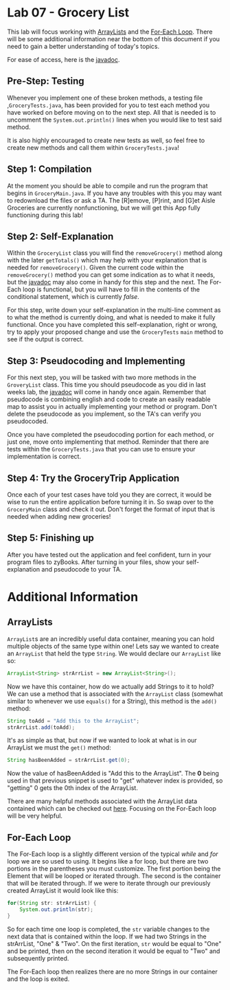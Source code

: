 # Lab 07 - Grocery List
This lab will focus working with [ArrayLists](https://docs.oracle.com/javase/8/docs/api/java/util/ArrayList.html) and the [For-Each Loop](https://docs.oracle.com/javase/8/docs/technotes/guides/language/foreach.html). There will be some additional information near the bottom of this document if you need to gain a better understanding of today's topics.

For ease of access, here is the [javadoc](https://www.cs.colostate.edu/~cs163/javadoc/lab07/package-summary.html).

## Pre-Step: Testing
Whenever you implement one of these broken methods, a testing file ,`GroceryTests.java`, has been provided for you to test each method you have worked on before moving on to the next step. All that is needed is to uncomment the `System.out.println()` lines when you would like to test said method.

It is also highly encouraged to create new tests as well, so feel free to create new methods and call them within `GroceryTests.java`!

## Step 1: Compilation
At the moment you should be able to compile and run the program that begins in `GroceryMain.java`. If you have any troubles with this you may want to redownload the files or ask a TA. The [R]emove, [P]rint, and [G]et Aisle Groceries are currently nonfunctioning, but we will get this App fully functioning during this lab!

## Step 2: Self-Explanation
Within the `GroceryList` class you will find the `removeGrocery()` method along with the later `getTotals()` which may help with your explanation that is needed for `removeGrocery()`. Given the current code within the `removeGrocery()` method you can get some indication as to what it needs, but the [javadoc](https://www.cs.colostate.edu/~cs163/javadoc/lab07/package-summary.html) may also come in handy for this step and the next. The For-Each loop is functional, but you will have to fill in the contents of the conditional statement, which is currently *false*.

For this step, write down your self-explanation in the multi-line comment as to what the method is currently doing, and what is needed to make it fully functional. Once you have completed this self-explanation, right or wrong, try to apply your proposed change and use the `GroceryTests` `main` method to see if the output is correct.

## Step 3: Pseudocoding and Implementing
For this next step, you will be tasked with two more methods in the `GroveryList` class. This time you should pseudocode as you did in last weeks lab, the [javadoc](https://www.cs.colostate.edu/~cs163/javadoc/lab07/package-summary.html)  will come in handy once again. Remember that pseudocode is combining english and code to create an easily readable map to assist you in actually implementing your method or program. Don't delete the pseudocode as you implement, so the TA's can verify you pseudocoded.

Once you have completed the pseudocoding portion for each method, or just one, move onto implementing that method. Reminder that there are tests within the `GroceryTests.java` that you can use to ensure your implementation is correct.

## Step 4: Try the GroceryTrip Application
Once each of your test cases have told you they are correct, it would be wise to run the entire application before turning it in. So swap over to the `GroceryMain` class and check it out. Don't forget the format of input that is needed when adding new groceries!

## Step 5: Finishing up
After you have tested out the application and feel confident, turn in your program files to zyBooks.
After turning in your files, show your self-explanation and pseudocode to your TA.

# Additional Information
## ArrayLists
`ArrayList`s are an incredibly useful data container, meaning you can hold multiple objects of the same type within one! Lets say we wanted to create an `ArrayList` that held the type `String`. We would declare our `ArrayList` like so:
```java
ArrayList<String> strArrList = new ArrayList<String>();
```
Now we have this container, how do we actually add Strings to it to hold? We can use a method that is associated with the `ArrayList` class (somewhat similar to whenever we use `equals()` for a String), this method is the `add()` method:
```java
String toAdd = "Add this to the ArrayList";
strArrList.add(toAdd);
```
It's as simple as that, but now if we wanted to look at what is in our ArrayList we must the `get()` method:
```java
String hasBeenAdded = strArrList.get(0);
```
Now the value of hasBeenAdded is "Add this to the ArrayList". The **0** being used in that previous snippet is used to "get" whatever index is provided, so "getting" 0 gets the 0th index of the ArrayList.

There are many helpful methods associated with the ArrayList data contained which can be checked out [here](https://docs.oracle.com/javase/8/docs/api/java/util/ArrayList.html). Focusing on the For-Each loop will be very helpful.

## For-Each Loop
The For-Each loop is a slightly different version of the typical *while* and *for* loop we are so used to using. It begins like a for loop, but there are two portions in the parentheses you must customize. The first portion being the Element that will be looped or iterated through. The second is the container that will be iterated through.
If we were to iterate through our previously created ArrayList it would look like this:
```java
for(String str: strArrList) {
    System.out.println(str);
}
```
So for each time one loop is completed, the `str` variable changes to the next data that is contained within the loop. If we had two Strings in the strArrList, "One" & "Two". On the first iteration, `str` would be equal to "One" and be printed, then on the second iteration it would be equal to "Two" and subsequently printed.

The For-Each loop then realizes there are no more Strings in our container and the loop is exited.
